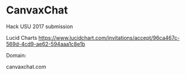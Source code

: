 # CanvaxChat
Hack USU 2017 submission

Lucid Charts
https://www.lucidchart.com/invitations/accept/96ca467c-569d-4cd9-ae62-594aaa1c8e1b


Domain:

canvaxchat.com
